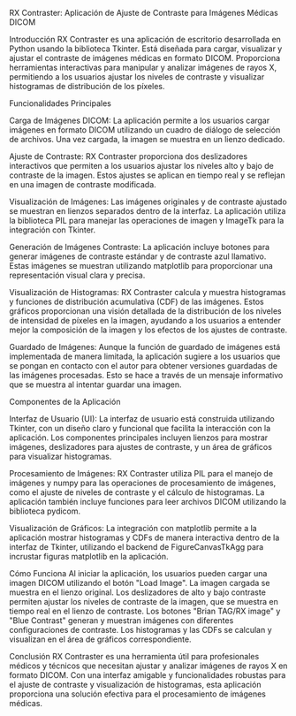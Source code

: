 RX Contraster: Aplicación de Ajuste de Contraste para Imágenes Médicas DICOM

Introducción
RX Contraster es una aplicación de escritorio desarrollada en Python usando la biblioteca Tkinter. Está diseñada para cargar, visualizar y ajustar el contraste de imágenes médicas en formato DICOM. Proporciona herramientas interactivas para manipular y analizar imágenes de rayos X, permitiendo a los usuarios ajustar los niveles de contraste y visualizar histogramas de distribución de los píxeles.

Funcionalidades Principales

Carga de Imágenes DICOM:
La aplicación permite a los usuarios cargar imágenes en formato DICOM utilizando un cuadro de diálogo de selección de archivos. Una vez cargada, la imagen se muestra en un lienzo dedicado.

Ajuste de Contraste:
RX Contraster proporciona dos deslizadores interactivos que permiten a los usuarios ajustar los niveles alto y bajo de contraste de la imagen. Estos ajustes se aplican en tiempo real y se reflejan en una imagen de contraste modificada.

Visualización de Imágenes:
Las imágenes originales y de contraste ajustado se muestran en lienzos separados dentro de la interfaz. La aplicación utiliza la biblioteca PIL para manejar las operaciones de imagen y ImageTk para la integración con Tkinter.

Generación de Imágenes Contraste:
La aplicación incluye botones para generar imágenes de contraste estándar y de contraste azul llamativo. Estas imágenes se muestran utilizando matplotlib para proporcionar una representación visual clara y precisa.

Visualización de Histogramas:
RX Contraster calcula y muestra histogramas y funciones de distribución acumulativa (CDF) de las imágenes. Estos gráficos proporcionan una visión detallada de la distribución de los niveles de intensidad de píxeles en la imagen, ayudando a los usuarios a entender mejor la composición de la imagen y los efectos de los ajustes de contraste.

Guardado de Imágenes:
Aunque la función de guardado de imágenes está implementada de manera limitada, la aplicación sugiere a los usuarios que se pongan en contacto con el autor para obtener versiones guardadas de las imágenes procesadas. Esto se hace a través de un mensaje informativo que se muestra al intentar guardar una imagen.

Componentes de la Aplicación

Interfaz de Usuario (UI):
La interfaz de usuario está construida utilizando Tkinter, con un diseño claro y funcional que facilita la interacción con la aplicación. Los componentes principales incluyen lienzos para mostrar imágenes, deslizadores para ajustes de contraste, y un área de gráficos para visualizar histogramas.

Procesamiento de Imágenes:
RX Contraster utiliza PIL para el manejo de imágenes y numpy para las operaciones de procesamiento de imágenes, como el ajuste de niveles de contraste y el cálculo de histogramas. La aplicación también incluye funciones para leer archivos DICOM utilizando la biblioteca pydicom.

Visualización de Gráficos:
La integración con matplotlib permite a la aplicación mostrar histogramas y CDFs de manera interactiva dentro de la interfaz de Tkinter, utilizando el backend de FigureCanvasTkAgg para incrustar figuras matplotlib en la aplicación.

Cómo Funciona
Al iniciar la aplicación, los usuarios pueden cargar una imagen DICOM utilizando el botón "Load Image". La imagen cargada se muestra en el lienzo original. Los deslizadores de alto y bajo contraste permiten ajustar los niveles de contraste de la imagen, que se muestra en tiempo real en el lienzo de contraste. Los botones "Brian TAG/RX image" y "Blue Contrast" generan y muestran imágenes con diferentes configuraciones de contraste. Los histogramas y las CDFs se calculan y visualizan en el área de gráficos correspondiente.

Conclusión
RX Contraster es una herramienta útil para profesionales médicos y técnicos que necesitan ajustar y analizar imágenes de rayos X en formato DICOM. Con una interfaz amigable y funcionalidades robustas para el ajuste de contraste y visualización de histogramas, esta aplicación proporciona una solución efectiva para el procesamiento de imágenes médicas.
